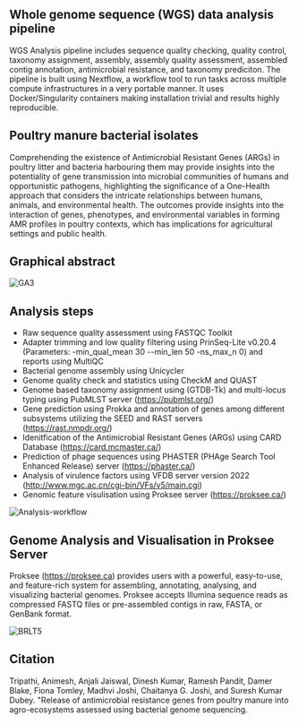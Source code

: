 ## Whole genome sequence (WGS) data analysis pipeline

WGS Analysis pipeline includes sequence quality checking, quality control, taxonomy assignment, assembly, assembly quality assessment, assembled contig annotation, antimicrobial resistance, and taxonomy prediciton. The pipeline is built using Nextflow, a workflow tool to run tasks across multiple compute infrastructures in a very portable manner. 
It uses Docker/Singularity containers making installation trivial and results highly reproducible.

## Poultry manure bacterial isolates

Comprehending the existence of Antimicrobial Resistant Genes (ARGs) in poultry litter and bacteria harbouring them may provide insights into the potentiality of gene transmission into microbial communities of humans and opportunistic pathogens, highlighting the significance of a One-Health approach that considers the intricate relationships between humans, animals, and environmental health. The outcomes provide insights into the interaction of genes, phenotypes, and environmental variables in forming AMR profiles in poultry contexts, which has implications for agricultural settings and public health. 

## Graphical abstract 
![GA3](https://github.com/user-attachments/assets/91efe1da-b9bd-497e-ad3e-6c7365913e1e)

## Analysis steps 
- Raw sequence quality assessment using FASTQC Toolkit 
- Adapter trimming and low quality filtering using PrinSeq-Lite v0.20.4 (Parameters: -min_qual_mean 30 --min_len 50 -ns_max_n 0) and reports using MultiQC  
- Bacterial genome assembly using Unicycler 
- Genome quality check and statistics using CheckM and QUAST 
- Genome based taxonomy assignment using (GTDB-Tk) and multi-locus typing using PubMLST server (https://pubmlst.org/)
- Gene prediction using Prokka and annotation of genes among different subsystems utilizing the SEED and RAST servers (https://rast.nmpdr.org/)    
- Idenitfication of the Antimicrobial Resistant Genes (ARGs) using CARD Database (https://card.mcmaster.ca/)
- Prediction of phage sequences using PHASTER (PHAge Search Tool Enhanced Release) server (https://phaster.ca/)
- Analysis of virulence factors using VFDB server version 2022 (http://www.mgc.ac.cn/cgi-bin/VFs/v5/main.cgi) 
- Genomic feature visulisation using Proksee server (https://proksee.ca/)

![Analysis-workflow](https://github.com/user-attachments/assets/719a7353-a246-48ae-8822-2a143f12aa72)


## Genome Analysis and Visualisation in Proksee Server 
Proksee (https://proksee.ca) provides users with a powerful, easy-to-use, and feature-rich system for assembling, annotating, analysing, and visualizing bacterial genomes. Proksee accepts Illumina sequence reads as compressed FASTQ files or pre-assembled contigs in raw, FASTA, or GenBank format. 

![BRLT5](https://github.com/user-attachments/assets/b77eb200-c45f-4059-9484-baa2de8dbd56)


## Citation


Tripathi, Animesh, Anjali Jaiswal, Dinesh Kumar, Ramesh Pandit, Damer Blake, Fiona Tomley, Madhvi Joshi, Chaitanya G. Joshi, and Suresh Kumar Dubey. "Release of antimicrobial resistance genes from poultry manure into agro-ecosystems assessed using bacterial genome sequencing.
